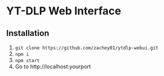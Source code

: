 # YT-DLP Web Interface

## Installation

1. `git clone https://github.com/zachey01/ytdlp-webui.git`
2. `npm i `
3. `npm start`
4. Go to http://localhost:yourport

